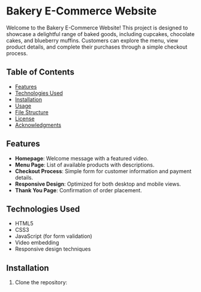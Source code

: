 # Bakery E-Commerce Website

Welcome to the Bakery E-Commerce Website! This project is designed to showcase a delightful range of baked goods, including cupcakes, chocolate cakes, and blueberry muffins. Customers can explore the menu, view product details, and complete their purchases through a simple checkout process.

## Table of Contents

- [Features](#features)
- [Technologies Used](#technologies-used)
- [Installation](#installation)
- [Usage](#usage)
- [File Structure](#file-structure)
- [License](#license)
- [Acknowledgments](#acknowledgments)

## Features

- **Homepage**: Welcome message with a featured video.
- **Menu Page**: List of available products with descriptions.
- **Checkout Process**: Simple form for customer information and payment details.
- **Responsive Design**: Optimized for both desktop and mobile views.
- **Thank You Page**: Confirmation of order placement.

## Technologies Used

- HTML5
- CSS3
- JavaScript (for form validation)
- Video embedding
- Responsive design techniques

## Installation

1. Clone the repository:
